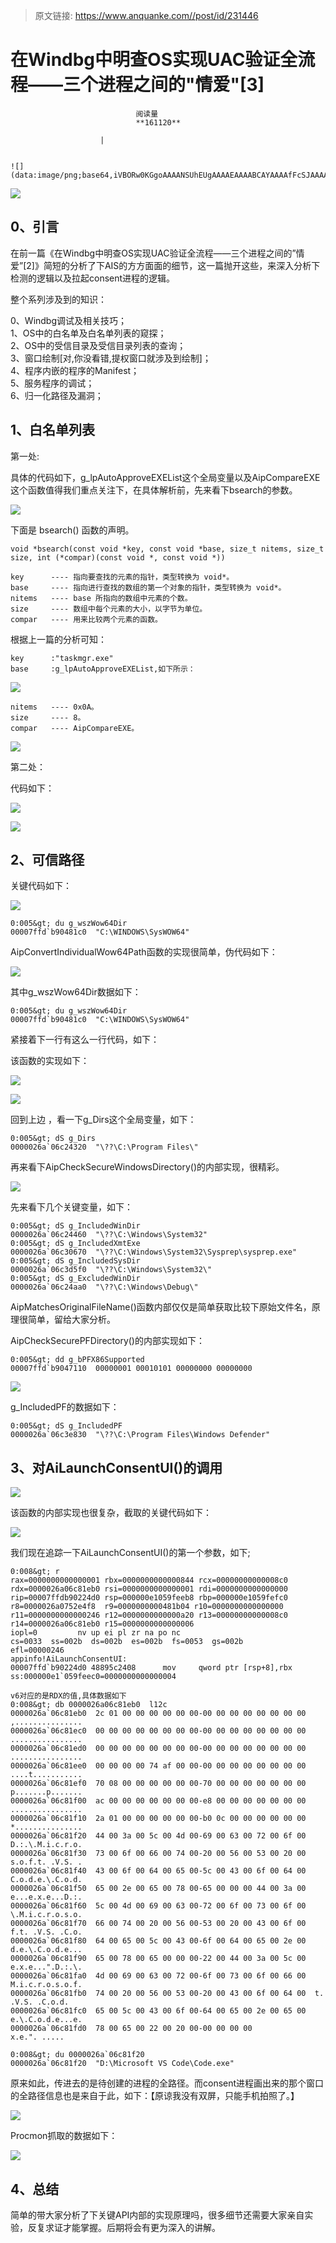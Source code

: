 > 原文链接: https://www.anquanke.com//post/id/231446 


# 在Windbg中明查OS实现UAC验证全流程——三个进程之间的"情爱"[3]


                                阅读量   
                                **161120**
                            
                        |
                        
                                                                                                                                    ![](data:image/png;base64,iVBORw0KGgoAAAANSUhEUgAAAAEAAAABCAYAAAAfFcSJAAAAAXNSR0IArs4c6QAAAARnQU1BAACxjwv8YQUAAAAJcEhZcwAADsQAAA7EAZUrDhsAAAANSURBVBhXYzh8+PB/AAffA0nNPuCLAAAAAElFTkSuQmCC)
                                                                                            



[![](https://p2.ssl.qhimg.com/t0133435a43ae81bd1e.png)](https://p2.ssl.qhimg.com/t0133435a43ae81bd1e.png)



## 0、引言

在前一篇《在Windbg中明查OS实现UAC验证全流程——三个进程之间的”情爱”[2]》简短的分析了下AIS的方方面面的细节，这一篇抛开这些，来深入分析下检测的逻辑以及拉起consent进程的逻辑。

整个系列涉及到的知识：

0、Windbg调试及相关技巧；<br>
1、OS中的白名单及白名单列表的窥探；<br>
2、OS中的受信目录及受信目录列表的查询；<br>
3、窗口绘制[对,你没看错,提权窗口就涉及到绘制]；<br>
4、程序内嵌的程序的Manifest；<br>
5、服务程序的调试；<br>
6、归一化路径及漏洞；



## 1、白名单列表

第一处:

具体的代码如下，g_lpAutoApproveEXEList这个全局变量以及AipCompareEXE这个函数值得我们重点关注下，在具体解析前，先来看下bsearch的参数。

[![](https://p2.ssl.qhimg.com/t01e459ffabc27a86a2.png)](https://p2.ssl.qhimg.com/t01e459ffabc27a86a2.png)

下面是 bsearch() 函数的声明。

```
void *bsearch(const void *key, const void *base, size_t nitems, size_t size, int (*compar)(const void *, const void *))

key      ---- 指向要查找的元素的指针，类型转换为 void*。
base     ---- 指向进行查找的数组的第一个对象的指针，类型转换为 void*。
nitems   ---- base 所指向的数组中元素的个数。
size     ---- 数组中每个元素的大小，以字节为单位。
compar   ---- 用来比较两个元素的函数。
```

根据上一篇的分析可知：

```
key      :"taskmgr.exe"
base     :g_lpAutoApproveEXEList,如下所示：
```

[![](https://p5.ssl.qhimg.com/t01f026562c83d173ae.png)](https://p5.ssl.qhimg.com/t01f026562c83d173ae.png)

```
nitems   ---- 0x0A。
size     ---- 8。
compar   ---- AipCompareEXE。
```

[![](https://p2.ssl.qhimg.com/t016bd20e8b74acd43b.png)](https://p2.ssl.qhimg.com/t016bd20e8b74acd43b.png)

第二处：

代码如下：

[![](https://p3.ssl.qhimg.com/t015b08672426e5c1ee.png)](https://p3.ssl.qhimg.com/t015b08672426e5c1ee.png)

[![](https://p1.ssl.qhimg.com/t011a11676dc1ca67d2.png)](https://p1.ssl.qhimg.com/t011a11676dc1ca67d2.png)



## 2、可信路径

关键代码如下：

[![](https://p4.ssl.qhimg.com/t015fa1ea4c1b229e3e.png)](https://p4.ssl.qhimg.com/t015fa1ea4c1b229e3e.png)

```
0:005&gt; du g_wszWow64Dir
00007ffd`b90481c0  "C:\WINDOWS\SysWOW64"
```

AipConvertIndividualWow64Path函数的实现很简单，伪代码如下：

[![](https://p0.ssl.qhimg.com/t01e0e49ad4765a19e0.png)](https://p0.ssl.qhimg.com/t01e0e49ad4765a19e0.png)

其中g_wszWow64Dir数据如下：

```
0:005&gt; du g_wszWow64Dir
00007ffd`b90481c0  "C:\WINDOWS\SysWOW64"
```

紧接着下一行有这么一行代码，如下：

该函数的实现如下：

[![](https://p5.ssl.qhimg.com/t018f4d0bae17d2812f.png)](https://p5.ssl.qhimg.com/t018f4d0bae17d2812f.png)

[![](https://p0.ssl.qhimg.com/t01db995e6d11d5f581.png)](https://p0.ssl.qhimg.com/t01db995e6d11d5f581.png)

回到上边 ，看一下g_Dirs这个全局变量，如下：

```
0:005&gt; dS g_Dirs
0000026a`06c24320  "\??\C:\Program Files\"
```

再来看下AipCheckSecureWindowsDirectory()的内部实现，很精彩。

[![](https://p1.ssl.qhimg.com/t016e670bb0dea8f712.png)](https://p1.ssl.qhimg.com/t016e670bb0dea8f712.png)

先来看下几个关键变量，如下：

```
0:005&gt; dS g_IncludedWinDir
0000026a`06c24460  "\??\C:\Windows\System32"
0:005&gt; dS g_IncludedXmtExe
0000026a`06c30670  "\??\C:\Windows\System32\Sysprep\sysprep.exe"
0:005&gt; dS g_IncludedSysDir
0000026a`06c3d5f0  "\??\C:\Windows\System32\"
0:005&gt; dS g_ExcludedWinDir
0000026a`06c24aa0  "\??\C:\Windows\Debug\"

```

AipMatchesOriginalFileName()函数内部仅仅是简单获取比较下原始文件名，原理很简单，留给大家分析。

AipCheckSecurePFDirectory()的内部实现如下：

```
0:005&gt; dd g_bPFX86Supported
00007ffd`b9047110  00000001 00010101 00000000 00000000
```

[![](https://p4.ssl.qhimg.com/t017671a32a94a02691.png)](https://p4.ssl.qhimg.com/t017671a32a94a02691.png)

g_IncludedPF的数据如下：

```
0:005&gt; dS g_IncludedPF
0000026a`06c3e830  "\??\C:\Program Files\Windows Defender"
```



## 3、对AiLaunchConsentUI()的调用

[![](https://p2.ssl.qhimg.com/t0114c742da591d6bdd.png)](https://p2.ssl.qhimg.com/t0114c742da591d6bdd.png)

该函数的内部实现也很复杂，截取的关键代码如下：

[![](https://p3.ssl.qhimg.com/t01eff1c59fa0b2a488.png)](https://p3.ssl.qhimg.com/t01eff1c59fa0b2a488.png)

我们现在追踪一下AiLaunchConsentUI()的第一个参数，如下;

```
0:008&gt; r
rax=0000000000000001 rbx=0000000000000844 rcx=00000000000008c0
rdx=0000026a06c81eb0 rsi=0000000000000001 rdi=0000000000000000
rip=00007ffdb90224d0 rsp=000000e1059feeb8 rbp=000000e1059fefc0
r8=0000026a0752e4f8  r9=0000000000481b04 r10=0000000000000000
r11=0000000000000246 r12=0000000000000a20 r13=00000000000008c0
r14=0000026a06c81eb0 r15=0000000000000006
iopl=0         nv up ei pl zr na po nc
cs=0033  ss=002b  ds=002b  es=002b  fs=0053  gs=002b             efl=00000246
appinfo!AiLaunchConsentUI:
00007ffd`b90224d0 48895c2408      mov     qword ptr [rsp+8],rbx ss:000000e1`059feec0=0000000000000004

v6对应的是RDX的值,具体数据如下
0:008&gt; db 0000026a06c81eb0  l12c
0000026a`06c81eb0  2c 01 00 00 00 00 00 00-00 00 00 00 00 00 00 00  ,...............
0000026a`06c81ec0  00 00 00 00 00 00 00 00-00 00 00 00 00 00 00 00  ................
0000026a`06c81ed0  00 00 00 00 00 00 00 00-00 00 00 00 00 00 00 00  ................
0000026a`06c81ee0  00 00 00 00 74 af 00 00-00 00 00 00 00 00 00 00  ....t...........
0000026a`06c81ef0  70 08 00 00 00 00 00 00-70 00 00 00 00 00 00 00  p.......p.......
0000026a`06c81f00  ac 00 00 00 00 00 00 00-e8 00 00 00 00 00 00 00  ................
0000026a`06c81f10  2a 01 00 00 00 00 00 00-b0 0c 00 00 00 00 00 00  *...............
0000026a`06c81f20  44 00 3a 00 5c 00 4d 00-69 00 63 00 72 00 6f 00  D.:.\.M.i.c.r.o.
0000026a`06c81f30  73 00 6f 00 66 00 74 00-20 00 56 00 53 00 20 00  s.o.f.t. .V.S. .
0000026a`06c81f40  43 00 6f 00 64 00 65 00-5c 00 43 00 6f 00 64 00  C.o.d.e.\.C.o.d.
0000026a`06c81f50  65 00 2e 00 65 00 78 00-65 00 00 00 44 00 3a 00  e...e.x.e...D.:.
0000026a`06c81f60  5c 00 4d 00 69 00 63 00-72 00 6f 00 73 00 6f 00  \.M.i.c.r.o.s.o.
0000026a`06c81f70  66 00 74 00 20 00 56 00-53 00 20 00 43 00 6f 00  f.t. .V.S. .C.o.
0000026a`06c81f80  64 00 65 00 5c 00 43 00-6f 00 64 00 65 00 2e 00  d.e.\.C.o.d.e...
0000026a`06c81f90  65 00 78 00 65 00 00 00-22 00 44 00 3a 00 5c 00  e.x.e...".D.:.\.
0000026a`06c81fa0  4d 00 69 00 63 00 72 00-6f 00 73 00 6f 00 66 00  M.i.c.r.o.s.o.f.
0000026a`06c81fb0  74 00 20 00 56 00 53 00-20 00 43 00 6f 00 64 00  t. .V.S. .C.o.d.
0000026a`06c81fc0  65 00 5c 00 43 00 6f 00-64 00 65 00 2e 00 65 00  e.\.C.o.d.e...e.
0000026a`06c81fd0  78 00 65 00 22 00 20 00-00 00 00 00              x.e.". .....

0:008&gt; du 0000026a`06c81f20
0000026a`06c81f20  "D:\Microsoft VS Code\Code.exe"
```

原来如此，传进去的是待创建的进程的全路径。而consent进程画出来的那个窗口的全路径信息也是来自于此，如下：【原谅我没有双屏，只能手机拍照了。】

[![](https://p0.ssl.qhimg.com/t01f7dff2dc098aaa59.png)](https://p0.ssl.qhimg.com/t01f7dff2dc098aaa59.png)

Procmon抓取的数据如下：

[![](https://p3.ssl.qhimg.com/t01f9565796a805ffa9.png)](https://p3.ssl.qhimg.com/t01f9565796a805ffa9.png)



## 4、总结

简单的带大家分析了下关键API内部的实现原理吗，很多细节还需要大家亲自实验，反复求证才能掌握。后期将会有更为深入的讲解。
